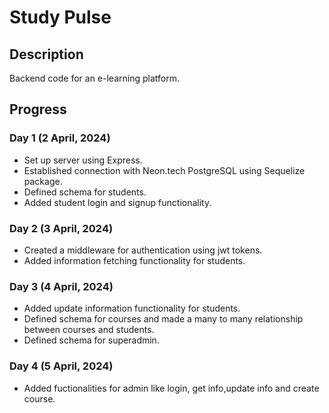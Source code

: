 # Study Pulse

## Description
Backend code for an e-learning platform.

## Progress

### Day 1 (2 April, 2024)
- Set up server using Express.
- Established connection with Neon.tech PostgreSQL using Sequelize package.
- Defined schema for students.
- Added student login and signup functionality.

### Day 2 (3 April, 2024)
- Created a middleware for authentication using jwt tokens.
- Added information fetching functionality for students.

### Day 3 (4 April, 2024)
- Added update information functionality for students.
- Defined schema for courses and made a many to many relationship between courses and students.
- Defined schema for superadmin. 

### Day 4 (5 April, 2024)
- Added fuctionalities for admin like login, get info,update info and create course.